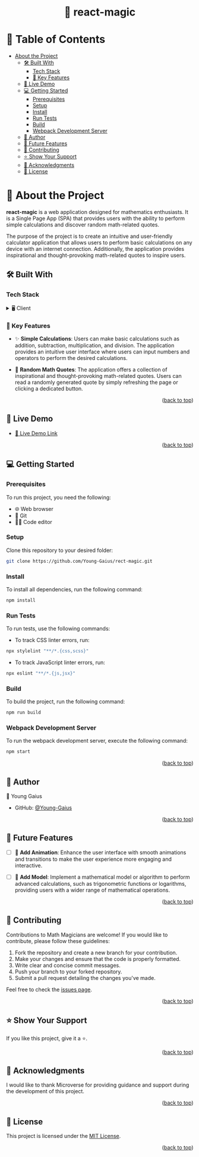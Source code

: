 <div align="center">
  <h1>🧮 react-magic</h1>
</div>

<!-- TABLE OF CONTENTS -->

# 📖 Table of Contents

- [About the Project](#about-project)
  - [🛠️ Built With](#built-with)
    - [Tech Stack](#tech-stack)
    - [🔑 Key Features](#key-features)
  - [🚀 Live Demo](#live-demo)
  - [💻 Getting Started](#getting-started)
    - [Prerequisites](#prerequisites)
    - [Setup](#setup)
    - [Install](#install)
    - [Run Tests](#run-tests)
    - [Build](#build)
    - [Webpack Development Server](#webpack-development-server)
  - [👤 Author](#author)
  - [🔮 Future Features](#future-features)
  - [🤝 Contributing](#contributing)
  - [⭐️ Show Your Support](#show-your-support)
  - [🙏 Acknowledgments](#acknowledgments)
  - [📝 License](#license)

# 📖 About the Project <a name="about-project"></a>

**react-magic** is a web application designed for mathematics enthusiasts. It is a Single Page App (SPA) that provides users with the ability to perform simple calculations and discover random math-related quotes.

The purpose of the project is to create an intuitive and user-friendly calculator application that allows users to perform basic calculations on any device with an internet connection. Additionally, the application provides inspirational and thought-provoking math-related quotes to inspire users.

## 🛠️ Built With <a name="built-with"></a>

### Tech Stack <a name="tech-stack"></a>

<details>
  <summary>🖥️ Client</summary>
  <ul>
    <li><a href="https://www.w3schools.com/REACT/">React</a></li>
    <li><a href="https://www.w3schools.com/css/">CSS</a></li>
    <li><a href="https://www.w3schools.com/html/">HTML</a></li>
  </ul>
</details>


<!-- FEATURES -->

### 🔑 Key Features <a name="key-features"></a>

- ✨ **Simple Calculations**: Users can make basic calculations such as addition, subtraction, multiplication, and division. The application provides an intuitive user interface where users can input numbers and operators to perform the desired calculations.

- 🏅 **Random Math Quotes**: The application offers a collection of inspirational and thought-provoking math-related quotes. Users can read a randomly generated quote by simply refreshing the page or clicking a dedicated button.

<p align="right">(<a href="#readme-top">back to top</a>)</p>

<!-- LIVE DEMO -->

## 🚀 Live Demo <a name="live-demo"></a>

- [🔗 Live Demo Link](https://Young-Gaius.github.io/react-magic/)

<p align="right">(<a href="#readme-top">back to top</a>)</p>

<!-- GETTING STARTED -->

## 💻 Getting Started <a name="getting-started"></a>

### Prerequisites

To run this project, you need the following:

- 🌐 Web browser
- 🐙 Git
- 👨‍💻 Code editor

### Setup

Clone this repository to your desired folder:

```bash
git clone https://github.com/Young-Gaius/rect-magic.git
```

### Install

To install all dependencies, run the following command:

```bash
npm install
```

### Run Tests

To run tests, use the following commands:

- To track CSS linter errors, run:
```bash
npx stylelint "**/*.{css,scss}"
```
- To track JavaScript linter errors, run:
```bash
npx eslint "**/*.{js,jsx}"
```

### Build

To build the project, run the following command:

```bash
npm run build
```

### Webpack Development Server

To run the webpack development server, execute the following command:

```bash
npm start
```

<p align="right">(<a href="#readme-top">back to top</a>)</p>

<!-- AUTHOR -->

## 👤 Author <a name="author"></a>

👤 Young Gaius

- GitHub: [@Young-Gaius](https://github.com/Young-Gaius)

<p align="right">(<a href="#readme-top">back to top</a>)</p>

<!-- FUTURE FEATURES -->

## 🔮 Future Features <a name="future-features"></a>

- [ ] 📱 **Add Animation**: Enhance the user interface with smooth animations and transitions to make the user experience more engaging and interactive.

- [ ] 📝 **Add Model**: Implement a mathematical model or algorithm to perform advanced calculations, such as trigonometric functions or logarithms, providing users with a wider range of mathematical operations.

<p align="right">(<a href="#readme-top">back to top</a>)</p>

<!-- CONTRIBUTING -->

## 🤝 Contributing <a name="contributing"></a>

Contributions to Math Magicians are welcome! If you would like to contribute, please follow these guidelines:

1. Fork the repository and create a new branch for your contribution.
2. Make your changes and ensure that the code is properly formatted.
3. Write clear and concise commit messages.
4. Push your branch to your forked repository.
5. Submit a pull request detailing the changes you've made.

Feel free to check the [issues page](https://github.com/Young-Gaius/react-magic/issues).

<p align="right">(<a href="#readme-top">back to top</a>)</p>

<!-- SHOW YOUR SUPPORT -->

## ⭐️ Show Your Support <a name="show-your-support"></a>

If you like this project, give it a ⭐️.

<p align="right">(<a href="#readme-top">back to top</a>)</p>

<!-- ACKNOWLEDGEMENTS -->

## 🙏 Acknowledgments <a name="acknowledgments"></a>

I would like to thank Microverse for providing guidance and support during the development of this project.

<p align="right">(<a href="#readme-top">back to top</a>)</p>


<!-- LICENSE -->

## 📝 License <a name="license"></a>

This project is licensed under the [MIT License](./LICENSE).

<p align="right">(<a href="#readme-top">back to top</a>)</p>